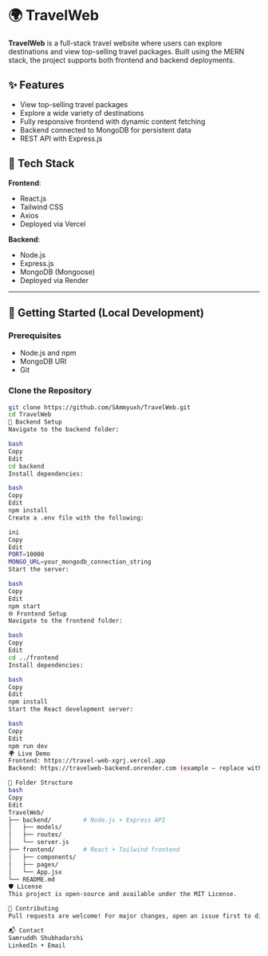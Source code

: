 # 🌍 TravelWeb

**TravelWeb** is a full-stack travel website where users can explore destinations and view top-selling travel packages. Built using the MERN stack, the project supports both frontend and backend deployments.

## ✨ Features

- View top-selling travel packages
- Explore a wide variety of destinations
- Fully responsive frontend with dynamic content fetching
- Backend connected to MongoDB for persistent data
- REST API with Express.js

## 🔧 Tech Stack

**Frontend**:
- React.js
- Tailwind CSS
- Axios
- Deployed via Vercel

**Backend**:
- Node.js
- Express.js
- MongoDB (Mongoose)
- Deployed via Render

---

## 🚀 Getting Started (Local Development)

### Prerequisites

- Node.js and npm
- MongoDB URI
- Git

### Clone the Repository

```bash
git clone https://github.com/SAmmyuxh/TravelWeb.git
cd TravelWeb
🔌 Backend Setup
Navigate to the backend folder:

bash
Copy
Edit
cd backend
Install dependencies:

bash
Copy
Edit
npm install
Create a .env file with the following:

ini
Copy
Edit
PORT=10000
MONGO_URL=your_mongodb_connection_string
Start the server:

bash
Copy
Edit
npm start
🌐 Frontend Setup
Navigate to the frontend folder:

bash
Copy
Edit
cd ../frontend
Install dependencies:

bash
Copy
Edit
npm install
Start the React development server:

bash
Copy
Edit
npm run dev
🌍 Live Demo
Frontend: https://travel-web-xgrj.vercel.app
Backend: https://travelweb-backend.onrender.com (example — replace with your actual link)

📁 Folder Structure
bash
Copy
Edit
TravelWeb/
├── backend/         # Node.js + Express API
│   ├── models/
│   ├── routes/
│   └── server.js
├── frontend/        # React + Tailwind frontend
│   ├── components/
│   ├── pages/
│   └── App.jsx
└── README.md
🛡️ License
This project is open-source and available under the MIT License.

🤝 Contributing
Pull requests are welcome! For major changes, open an issue first to discuss what you would like to change.

📬 Contact
Samruddh Shubhadarshi
LinkedIn • Email




